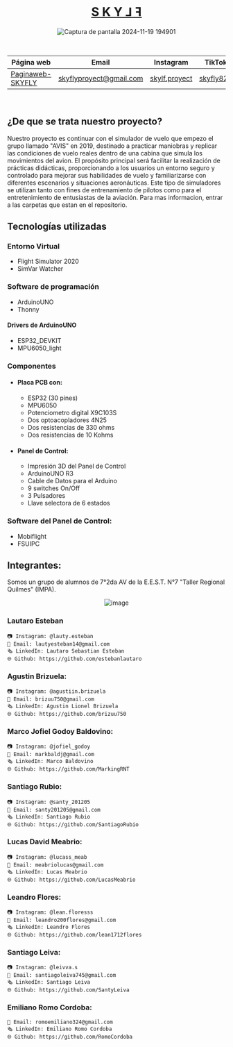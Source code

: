 <div align="center">

# [S  K  Y  ⅃  ꟻ](https://estebanlautaro.github.io/Paginaweb-SKYFLY/)

![Captura de pantalla 2024-11-19 194901](https://github.com/user-attachments/assets/29591490-1467-4a72-96a3-b08a8740aded)

&nbsp;

| Página web | Email | Instagram | TikTok |
|------------|-------|-----------|-----------|
|[Paginaweb-SKYFLY](https://estebanlautaro.github.io/Paginaweb-SKYFLY/)|skyflyproyect@gmail.com|[skylf.proyect](https://www.instagram.com/skylf.proyect/)|[skyfly826](https://www.tiktok.com/@skyfly826)|

&nbsp;

</div>

## ¿De que se trata nuestro proyecto?

Nuestro proyecto es continuar con el simulador de vuelo que empezo el grupo llamado "AVIS" en 2019, destinado a practicar maniobras y replicar las condiciones de vuelo reales dentro de una cabina que simula los movimientos del avion. El propósito principal será facilitar la realización de prácticas didácticas, proporcionando a los usuarios un entorno seguro y controlado para mejorar sus habilidades de vuelo y familiarizarse con diferentes escenarios y situaciones aeronáuticas. Este tipo de simuladores se utilizan tanto con fines de entrenamiento de pilotos como para el entretenimiento de entusiastas de la aviación. Para mas informacion, entrar a las carpetas que estan en el repositorio.

## Tecnologías utilizadas 

### Entorno Virtual
- Flight Simulator 2020
- SimVar Watcher
  
### Software de programación
- ArduinoUNO
- Thonny

#### Drivers de ArduinoUNO
- ESP32_DEVKIT
- MPU6050_light

### Componentes 
- #### Placa PCB con:
  - ESP32 (30 pines)
  - MPU6050
  - Potenciometro digital X9C103S
  - Dos optoacopladores 4N25
  - Dos resistencias de 330 ohms
  - Dos resistencias de 10 Kohms
    
- #### Panel de Control:
  - Impresión 3D del Panel de Control
  - ArduinoUNO R3
  - Cable de Datos para el Arduino
  - 9 switches On/Off
  - 3 Pulsadores
  - Llave selectora de 6 estados

### Software del Panel de Control:
- Mobiflight
- FSUIPC

## Integrantes:

Somos un grupo de alumnos de 7°2da AV de la E.E.S.T. N°7 "Taller Regional Quilmes" (IMPA).

<div align="center">

![image](https://github.com/user-attachments/assets/a711fab6-926c-4d62-a9e5-471cc4629ebf)

</div>

### Lautaro Esteban

    📷 Instagram: @lauty.esteban
    📧 Email: lautyesteban14@gmail.com
    🗞️ LinkedIn: Lautaro Sebastian Esteban
    🌐 Github: https://github.com/estebanlautaro

### Agustin Brizuela:

    📷 Instagram: @agustiin.brizuela 
    📧 Email: brizuu750@gmail.com 
    🗞️ LinkedIn: Agustin Lionel Brizuela 
    🌐 Github: https://github.com/brizuu750

### Marco Jofiel Godoy Baldovino:

    📷 Instagram: @jofiel_godoy  
    📧 Email: markbaldj@gmail.com 
    🗞️ LinkedIn: Marco Baldovino
    🌐 Github: https://github.com/MarkingRNT

### Santiago Rubio:

    📷 Instagram: @santy_201205
    📧 Email: santy201205@gmail.com
    🗞️ LinkedIn: Santiago Rubio
    🌐 Github: https://github.com/SantiagoRubio

### Lucas David Meabrio:

    📷 Instagram: @lucass_meab
    📧 Email: meabriolucas@gmail.com
    🗞️ LinkedIn: Lucas Meabrio
    🌐 Github: https://github.com/LucasMeabrio

### Leandro Flores:

    📷 Instagram: @lean.floresss
    📧 Email: leandro200flores@gmail.com
    🗞️ LinkedIn: Leandro Flores
    🌐 Github: https://github.com/lean1712flores

### Santiago Leiva:

    📷 Instagram: @leivva.s
    📧 Email: santiagoleiva745@gmail.com 
    🗞️ LinkedIn: Santiago Leiva
    🌐 Github: https://github.com/SantyLeiva

### Emiliano Romo Cordoba:

    📧 Email: romoemiliano324@gmail.com
    🗞️ LinkedIn: Emiliano Romo Cordoba 
    🌐 Github: https://github.com/RomoCordoba

